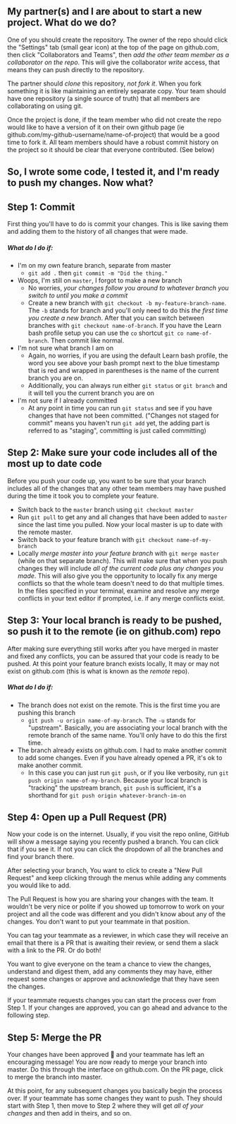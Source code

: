 ## My partner(s) and I are about to start a new project. What do we do?
One of you should create the repository. The owner of the repo should click the "Settings" tab (small gear icon) at the top of the page on github.com, then click "Collaborators and Teams", then _add the other team member as a collaborator on the repo_. This will give the collaborator _write_ access, that means they can push directly to the repository.

The partner should _clone_ this repository, _not fork it_. When you fork something it is like maintaining an entirely separate copy. Your team should have one repository (a single source of truth) that all members are collaborating on using git.

Once the project is done, if the team member who did not create the repo would like to have a version of it on their own github page (ie github.com/my-github-username/name-of-project) that would be a good time to fork it. All team members should have a robust commit history on the project so it should be clear that everyone contributed. (See below) 

## So, I wrote some code, I tested it, and I'm ready to push my changes. Now what?

## Step 1: Commit

First thing you'll have to do is commit your changes. This is like saving them and adding them to the history of all changes that were made.

##### What do I do if:
- I'm on my own feature branch, separate from master
  * `git add .` then `git commit -m "Did the thing."`
- Woops, I'm still on `master`, I forgot to make a new branch
  * No worries, _your changes follow you around to whatever branch you switch to until you make a commit_
  * Create a new branch with `git checkout -b my-feature-branch-name`. The `-b` stands for branch and you'll only need to do this _the first time you create a new branch_. After that you can switch between branches with `git checkout name-of-branch`. If you have the Learn bash profile setup you can use the `co` shortcut `git co name-of-branch`. Then commit like normal.
- I'm not sure what branch I am on
  * Again, no worries, if you are using the default Learn bash profile, the word you see above your bash prompt next to the blue timestamp that is red and wrapped in parentheses is the name of the current branch you are on.
  * Additionally, you can always run either `git status` or `git branch` and it will tell you the current branch you are on
- I'm not sure if I already committed
  * At any point in time you can run `git status` and see if you have changes that have not been committed. ("Changes not staged for commit" means you haven't run `git add` yet, the adding part is referred to as "staging", committing is just called committing)

## Step 2: Make sure your code includes all of the most up to date code

Before you push your code up, you want to be sure that your branch includes all of the changes that any other team members may have pushed during the time it took you to complete your feature.

- Switch back to the `master` branch using `git checkout master`
- Run `git pull` to get any and all changes that have been added to `master` since the last time you pulled. Now your local master is up to date with the remote master.
- Switch back to your feature branch with `git checkout name-of-my-branch`
- Locally _merge master into your feature branch_ with `git merge master` (while on that separate branch). This will make sure that when you push changes they will include _all of the current code_ *plus* _any changes you made_.  This will also give you the opportunity to locally fix any merge conflicts so that the whole team doesn't need to do that multiple times. In the files specified in your terminal, examine and resolve any merge conflicts in your text editor if prompted, i.e. if any merge conflicts exist.

## Step 3: Your local branch is ready to be pushed, so push it to the remote (ie on github.com) repo

After making sure everything still works after you have merged in master and fixed any conflicts, you can be assured that your code is ready to be pushed.  At this point your feature branch exists locally, It may or may not exist on github.com (this is what is known as the _remote_ repo).

##### What do I do if:
- The branch does not exist on the remote. This is the first time you are pushing this branch
  * `git push -u origin name-of-my-branch`. The `-u` stands for "upstream". Basically, you are associating your local branch with the remote branch of the same name. You'll only have to do this the first time.
- The branch already exists on github.com. I had to make another commit to add some changes. Even if you have already opened a PR, it's ok to make another commit.
  * In this case you can just run `git push`, or if you like verbosity, run `git push origin name-of-my-branch`. Because your local branch is "tracking" the upstream branch, `git push` is sufficient, it's a shorthand for `git push origin whatever-branch-im-on`

## Step 4: Open up a Pull Request (PR)

Now your code is on the internet. Usually, if you visit the repo online, GitHub will show a message saying you recently pushed a branch. You can click that if you see it. If not you can click the dropdown of all the branches and find your branch there.

After selecting your branch, You want to click to create a "New Pull Request" and keep clicking through the menus while adding any comments you would like to add.

The Pull Request is how you are sharing your changes with the team.  It wouldn't be very nice or polite if you showed up tomorrow to work on your project and all the code was different and you didn't know about any of the changes. You don't want to put your teammate in that position.

You can tag your teammate as a reviewer, in which case they will receive an email that there is a PR that is awaiting their review, or send them a slack with a link to the PR. Or do both!

You want to give everyone on the team a chance to view the changes, understand and digest them, add any comments they may have, either request some changes or approve and acknowledge that they have seen the changes.

If your teammate requests changes you can start the process over from Step 1. If your changes are approved, you can go ahead and advance to the following step.


## Step 5: Merge the PR

Your changes have been approved :tada: and your teammate has left an encouraging message! You are now ready to merge your branch into master. Do this through the interface on github.com. On the PR page, click to merge the branch into master.


At this point, for any subsequent changes you basically begin the process over. If your teammate has some changes they want to push. They should start with Step 1, then move to Step 2 where they will get _all of your changes_ and then add in theirs, and so on.
